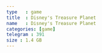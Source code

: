 ```yaml
---
type   : game
title  : Disney's Treasure Planet
name   : Disney's Treasure Planet
categories: [game]
telegram : 391
size : 1.4 GB
---
```



